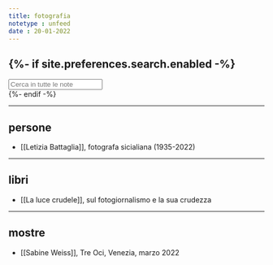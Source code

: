 ```yaml
---
title: fotografia
notetype : unfeed
date : 20-01-2022
---
```


{%- if site.preferences.search.enabled -%}
---
<!-- search bar -->
<div class="block">
    <input class="input is-medium" type="text" placeholder="Cerca in tutte le note" id="search-input" autocomplete="off">
    <div id="search-results" class="search-results"></div>
</div>
<script type="text/javascript" src="/assets/js/vendor/lunr.min.js"></script>
<script src="/assets/js/Search.js"></script>
{%- endif -%}

---
## persone
- [[Letizia Battaglia]], fotografa sicialiana (1935-2022)

---
## libri

- [[La luce crudele]], sul fotogiornalismo e la sua crudezza

---
## mostre

- [[Sabine Weiss]], Tre Oci, Venezia, marzo 2022
